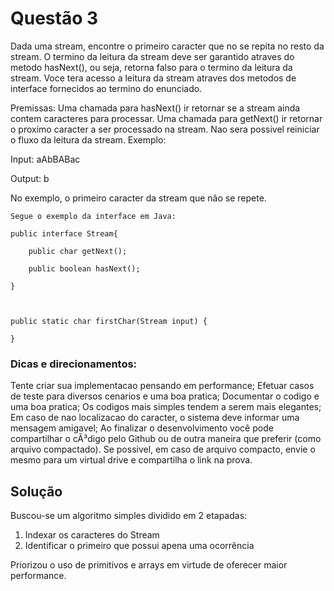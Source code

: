 # Questão 3

Dada uma stream, encontre o primeiro caracter que no se repita no resto da stream. O termino da leitura da stream deve ser  garantido atraves do metodo hasNext(), ou seja, retorna falso para o termino da leitura da stream. Voce tera acesso a leitura da stream atraves dos metodos de interface fornecidos ao termino do enunciado.

Premissas: Uma chamada para hasNext() ir retornar se a stream ainda contem caracteres para processar. Uma chamada para getNext() ir retornar o proximo caracter a ser processado na stream. Nao sera possivel reiniciar o fluxo da leitura da stream.
Exemplo:

Input:  aAbBABac

Output: b

No exemplo, o primeiro caracter da stream que não se repete.

 
```
Segue o exemplo da interface em Java:

public interface Stream{

    public char getNext();

    public boolean hasNext();

}

 

public static char firstChar(Stream input) {

}
```
 

### Dicas e direcionamentos:

Tente criar sua implementacao pensando em performance;
Efetuar casos de teste para diversos cenarios e uma boa pratica;
Documentar o codigo e uma boa pratica;
Os codigos mais simples tendem a serem mais elegantes;
Em caso de nao localizacao do caracter, o sistema deve informar uma mensagem amigavel;
Ao finalizar o desenvolvimento você pode compartilhar o cÃ³digo pelo Github ou de outra maneira que preferir (como arquivo compactado). Se possivel, em caso de arquivo compacto, envie o mesmo para um virtual drive e compartilha o link na prova.
 
## Solução

Buscou-se um algoritmo simples dividido em 2 etapadas:
1. Indexar os caracteres do Stream
2. Identificar o primeiro que possui apena uma ocorrência

Priorizou o uso de primitivos e arrays em virtude de oferecer maior performance.
